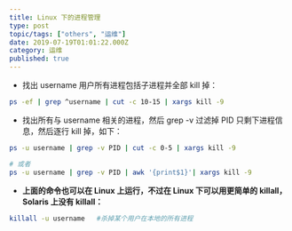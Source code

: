 ```yaml
---
title: Linux 下的进程管理
type: post
topic/tags: ["others", "运维"]
date: 2019-07-19T01:01:22.000Z
category: 运维
published: true
---
```


- 找出 username 用户所有进程包括子进程并全部 kill 掉：

```bash
ps -ef | grep ^username | cut -c 10-15 | xargs kill -9
```

- 找出所有与 username 相关的进程，然后 grep -v 过滤掉 PID 只剩下进程信息，然后逐行 kill 掉，如下：

```bash
ps -u username | grep -v PID | cut -c 0-5 | xargs kill -9

# 或者
ps -u username | grep -v PID | awk '{print$1}'| xargs kill -9
```

- **上面的命令也可以在 Linux 上运行，不过在 Linux 下可以用更简单的 killall，Solaris 上没有 killall：**

```bash
killall -u username   #杀掉某个用户在本地的所有进程
```

